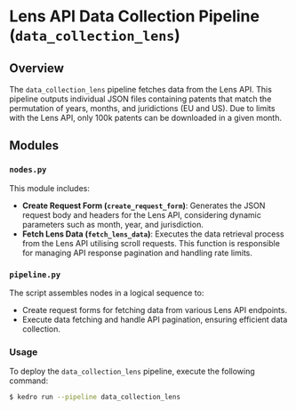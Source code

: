 # Lens API Data Collection Pipeline (`data_collection_lens`)

## Overview
The `data_collection_lens` pipeline fetches data from the Lens API. This pipeline outputs individual JSON files containing patents that match the permutation of years, months, and juridictions (EU and US). Due to limits with the Lens API, only 100k patents can be downloaded in a given month.

## Modules
### `nodes.py`
This module includes:

- **Create Request Form (`create_request_form`)**: Generates the JSON request body and headers for the Lens API, considering dynamic parameters such as month, year, and jurisdiction.
- **Fetch Lens Data (`fetch_lens_data`)**: Executes the data retrieval process from the Lens API utilising scroll requests. This function is responsible for managing API response pagination and handling rate limits.

### `pipeline.py`
The script assembles nodes in a logical sequence to:
- Create request forms for fetching data from various Lens API endpoints.
- Execute data fetching and handle API pagination, ensuring efficient data collection.

### Usage
To deploy the `data_collection_lens` pipeline, execute the following command:

```bash
$ kedro run --pipeline data_collection_lens
```